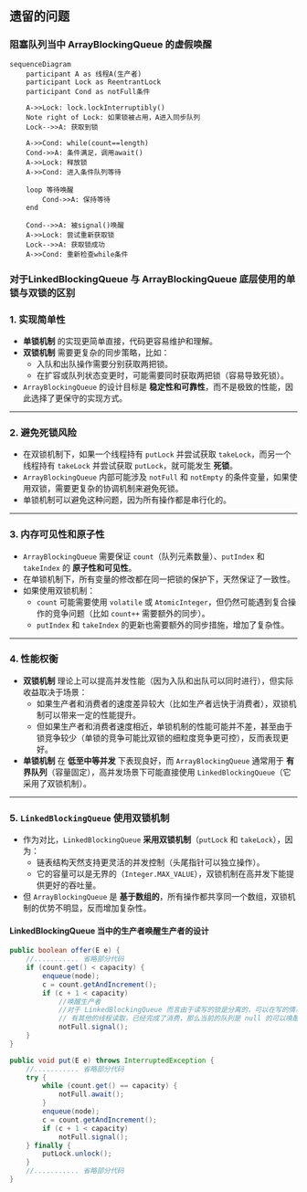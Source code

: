 

## 遗留的问题

### 阻塞队列当中 ArrayBlockingQueue 的虚假唤醒

~~~ mermaid
sequenceDiagram
    participant A as 线程A(生产者)
    participant Lock as ReentrantLock
    participant Cond as notFull条件
    
    A->>Lock: lock.lockInterruptibly()
    Note right of Lock: 如果锁被占用，A进入同步队列
    Lock-->>A: 获取到锁
    
    A->>Cond: while(count==length)
    Cond->>A: 条件满足，调用await()
    A->>Lock: 释放锁
    A->>Cond: 进入条件队列等待
    
    loop 等待唤醒
        Cond->>A: 保持等待
    end
    
    Cond-->>A: 被signal()唤醒
    A->>Lock: 尝试重新获取锁
    Lock-->>A: 获取锁成功
    A->>Cond: 重新检查while条件
~~~

### 对于LinkedBlockingQueue 与 ArrayBlockingQueue 底层使用的单锁与双锁的区别

### 1. **实现简单性**

- **单锁机制** 的实现更简单直接，代码更容易维护和理解。
- **双锁机制** 需要更复杂的同步策略，比如：
  - 入队和出队操作需要分别获取两把锁。
  - 在扩容或队列状态变更时，可能需要同时获取两把锁（容易导致死锁）。
- `ArrayBlockingQueue` 的设计目标是 **稳定性和可靠性**，而不是极致的性能，因此选择了更保守的实现方式。

------

### 2. **避免死锁风险**

- 在双锁机制下，如果一个线程持有 `putLock` 并尝试获取 `takeLock`，而另一个线程持有 `takeLock` 并尝试获取 `putLock`，就可能发生 **死锁**。
- `ArrayBlockingQueue` 内部可能涉及 `notFull` 和 `notEmpty` 的条件变量，如果使用双锁，需要更复杂的协调机制来避免死锁。
- 单锁机制可以避免这种问题，因为所有操作都是串行化的。

------

### 3. **内存可见性和原子性**

- `ArrayBlockingQueue` 需要保证 `count`（队列元素数量）、`putIndex` 和 `takeIndex` 的 **原子性和可见性**。
- 在单锁机制下，所有变量的修改都在同一把锁的保护下，天然保证了一致性。
- 如果使用双锁机制：
  - `count` 可能需要使用 `volatile` 或 `AtomicInteger`，但仍然可能遇到复合操作的竞争问题（比如 `count++` 需要额外的同步）。
  - `putIndex` 和 `takeIndex` 的更新也需要额外的同步措施，增加了复杂性。

------

### 4. **性能权衡**

- **双锁机制** 理论上可以提高并发性能（因为入队和出队可以同时进行），但实际收益取决于场景：
  - 如果生产者和消费者的速度差异较大（比如生产者远快于消费者），双锁机制可以带来一定的性能提升。
  - 但如果生产者和消费者速度相近，单锁机制的性能可能并不差，甚至由于锁竞争较少（单锁的竞争可能比双锁的细粒度竞争更可控），反而表现更好。
- **单锁机制** 在 **低至中等并发** 下表现良好，而 `ArrayBlockingQueue` 通常用于 **有界队列**（容量固定），高并发场景下可能直接使用 `LinkedBlockingQueue`（它采用了双锁机制）。

------

### 5. **`LinkedBlockingQueue` 使用双锁机制**

- 作为对比，`LinkedBlockingQueue` **采用双锁机制**（`putLock` 和 `takeLock`），因为：
  - 链表结构天然支持更灵活的并发控制（头尾指针可以独立操作）。
  - 它的容量可以是无界的（`Integer.MAX_VALUE`），双锁机制在高并发下能提供更好的吞吐量。
- 但 `ArrayBlockingQueue` 是 **基于数组的**，所有操作都共享同一个数组，双锁机制的优势不明显，反而增加复杂性。

#### LinkedBlockingQueue 当中的生产者唤醒生产者的设计

```java
public boolean offer(E e) {
    //........... 省略部分代码
    if (count.get() < capacity) {
        enqueue(node);
        c = count.getAndIncrement();
        if (c + 1 < capacity)
            //唤醒生产者
            //对于 LinkedBlockingQueue 而言由于读写的锁是分离的，可以在写的情况下存在写的时候
            // 有其他的线程读取，已经完成了消费，那么当前的队列是 null 的可以唤醒之间被阻塞的写线程
            notFull.signal();
    }
}
```

~~~ java
public void put(E e) throws InterruptedException {
    //........... 省略部分代码
    try {
        while (count.get() == capacity) {
            notFull.await();
        }
        enqueue(node);
        c = count.getAndIncrement();
        if (c + 1 < capacity)
            notFull.signal();
    } finally {
        putLock.unlock();
    }
    //........... 省略部分代码
}
~~~

